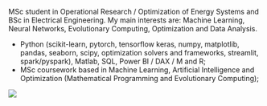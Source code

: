MSc student in Operational Research / Optimization of Energy Systems and BSc in Electrical Engineering. My main interests are: Machine Learning, Neural Networks, Evolutionary Computing, Optimization and Data Analysis.

- Python (scikit-learn, pytorch, tensorflow keras, numpy, matplotlib, pandas, seaborn, scipy, optimization solvers and frameworks, streamlit, spark/pyspark), Matlab, SQL, Power BI / DAX / M and R;
- MSc coursework based in Machine Learning, Artificial Intelligence and Optimization (Mathematical Programming and Evolutionary Computing);


[<img src="https://img.shields.io/badge/linkedin-%230077B5.svg?&style=for-the-badge&logo=linkedin&logoColor=white" />](https://www.linkedin.com/in/engrafaelpavan/) 
